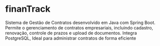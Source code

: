 # finanTrack
Sistema de Gestão de Contratos desenvolvido em Java com Spring Boot. Permite o gerenciamento de contratos empresariais, incluindo cadastro, renovação, controle de prazos e upload de documentos. Integra PostgreSQL, Ideal para administrar contratos de forma eficiente
